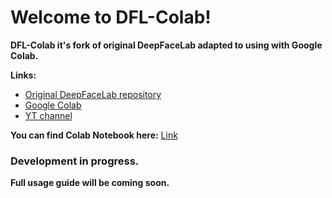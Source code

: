 # Welcome to DFL-Colab!

**DFL-Colab it's fork of original DeepFaceLab adapted to using with Google Colab.**

**Links:**
* [Original DeepFaceLab repository](https://github.com/iperov/DeepFaceLab)
* [Google Colab](https://colab.research.google.com/)
* [YT channel](https://www.youtube.com/channel/UCTKBl8kB6DJ_qLnk1NGDGbQ)

**You can find Colab Notebook here:** [Link](https://colab.research.google.com/github/chervonij/DFL-Colab/blob/master/DFL_Colab_Demo.ipynb)

### Development in progress.

**Full usage guide will be coming soon.**
